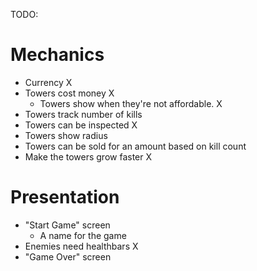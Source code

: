 TODO:

# Mechanics

-   Currency X
-   Towers cost money X
    -   Towers show when they're not affordable. X
-   Towers track number of kills
-   Towers can be inspected X
-   Towers show radius
-   Towers can be sold for an amount based on kill count
-   Make the towers grow faster X

# Presentation

-   "Start Game" screen
    -   A name for the game
-   Enemies need healthbars X
-   "Game Over" screen
